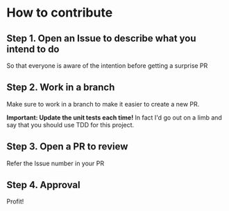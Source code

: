 # How to contribute

## Step 1. Open an Issue to describe what you intend to do
So that everyone is aware of the intention before getting a surprise PR

## Step 2. Work in a branch
Make sure to work in a branch to make it easier to create a new PR.

**Important: Update the unit tests each time!**
In fact I'd go out on a limb and say that you should use TDD for this project.

## Step 3. Open a PR to review
Refer the Issue number in your PR

## Step 4. Approval
Profit!
